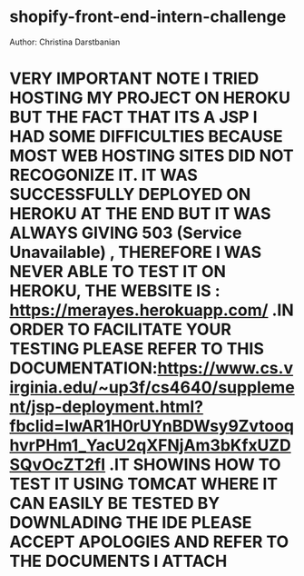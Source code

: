 # shopify-front-end-intern-challenge
Author: Christina Darstbanian

# VERY IMPORTANT NOTE I TRIED HOSTING MY PROJECT ON HEROKU BUT THE FACT THAT ITS A JSP I HAD  SOME DIFFICULTIES BECAUSE MOST WEB HOSTING SITES DID NOT RECOGONIZE IT. IT WAS SUCCESSFULLY DEPLOYED ON HEROKU AT THE END BUT IT WAS ALWAYS GIVING 503 (Service Unavailable) , THEREFORE I WAS NEVER ABLE TO TEST IT ON HEROKU, THE  WEBSITE IS : https://merayes.herokuapp.com/      .IN ORDER TO FACILITATE YOUR TESTING PLEASE REFER TO  THIS DOCUMENTATION:https://www.cs.virginia.edu/~up3f/cs4640/supplement/jsp-deployment.html?fbclid=IwAR1H0rUYnBDWsy9ZvtooqhvrPHm1_YacU2qXFNjAm3bKfxUZDSQvOcZT2fI  .IT SHOWINS HOW TO TEST IT USING TOMCAT WHERE IT CAN EASILY BE TESTED BY DOWNLADING THE IDE   PLEASE ACCEPT APOLOGIES AND REFER TO THE DOCUMENTS I ATTACH #
